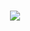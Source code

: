 <h1 align="center">
  <a href="https://git.io/typing-svg">
    <img src="https://readme-typing-svg.herokuapp.com?font=&color=%2336BCF7&size=36&center=true&vCenter=true&width=800&lines=Hello!+My+name+is+Matheus+Dominguez">
  </a>
</h1>
